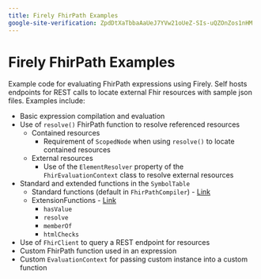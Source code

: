 ```yaml
---
title: Firely FhirPath Examples
google-site-verification: ZpdDtXaTbbaAaUeJ7YVw21oUeZ-SIs-uQZOnZos1nHM
---
```

<meta name="google-site-verification" content="L0emuyFDx7zeUw2KdXoTnnpL6NZc0ELR439snORXwL4" />

# Firely FhirPath Examples

Example code for evaluating FhirPath expressions using Firely.  Self hosts endpoints for REST calls to locate external Fhir resources with sample json files.  Examples include:

* Basic expression compilation and evaluation
* Use of `resolve()` FhirPath function to resolve referenced resources
  * Contained resources
    * Requirement of `ScopedNode` when using `resolve()` to locate contained resources
  * External resources
    * Use of the `ElementResolver` property of the `FhirEvaluationContext` class to resolve external resources
* Standard and extended functions in the `SymbolTable`
  * Standard functions (default in `FhirPathCompiler`) - [Link](https://github.com/FirelyTeam/firely-net-common/blob/3d981d0679a4431b9b50dc55578b50fc9d7ae426/src/Hl7.FhirPath/FhirPath/Expressions/SymbolTableInit.cs#L24)
  * ExtensionFunctions - [Link](https://github.com/FirelyTeam/firely-net-common/blob/3d981d0679a4431b9b50dc55578b50fc9d7ae426/src/Hl7.Fhir.Support.Poco/FhirPath/ElementNavFhirExtensions.cs#L24)
    * `hasValue`
    * `resolve`
    * `memberOf`
    * `htmlChecks`
* Use of `FhirClient` to query a REST endpoint for resources
* Custom FhirPath function used in an expression
* Custom `EvaluationContext` for passing custom instance into a custom function 
